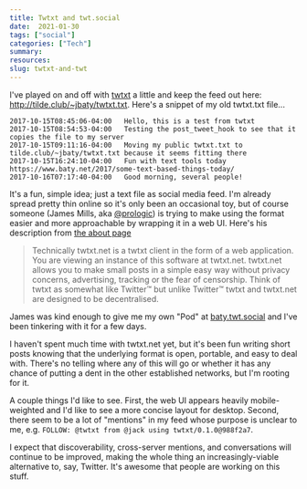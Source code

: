 ```yaml
---
title: Twtxt and twt.social
date:  2021-01-30
tags: ["social"]
categories: ["Tech"]
summary: 
resources:
slug: twtxt-and-twt
---
```


I've played on and off with [twtxt](https://github.com/buckket/twtxt) a little and keep the feed out here: http://tilde.club/~jbaty/twtxt.txt. Here's a snippet of my old twtxt.txt file...

```
2017-10-15T08:45:06-04:00	Hello, this is a test from twtxt
2017-10-15T08:54:53-04:00	Testing the post_tweet_hook to see that it copies the file to my server
2017-10-15T09:11:16-04:00	Moving my public twtxt.txt to tilde.club/~jbaty/twtxt.txt because it seems fitting there
2017-10-15T16:24:10-04:00	Fun with text tools today https://www.baty.net/2017/some-text-based-things-today/
2017-10-16T07:17:40-04:00	Good morning, several people!
```

It's a fun, simple idea; just a text file as social media feed. I'm already spread pretty thin online so it's only been an occasional toy, but of course someone (James Mills, aka [@prologic](https://twtxt.net/user/prologic/)) is trying to make using the format easier and more approachable by wrapping it in a web UI. Here's his description from [the about page](https://twtxt.net/about)

> Technically twtxt.net is a twtxt client in the form of a web application. You are viewing an instance of this software at twtxt.net. twtxt.net allows you to make small posts in a simple easy way without privacy concerns, advertising, tracking or the fear of censorship. Think of twtxt as somewhat like Twitter™ but unlike Twitter™ twtxt and twtxt.net are designed to be decentralised.

James was kind enough to give me my own "Pod" at [baty.twt.social](https://baty.twt.social) and I've been tinkering with it for a few days.

I haven't spent much time with twtxt.net yet, but it's been fun writing short posts knowing that the underlying format is open, portable, and easy to deal with. There's no telling where any of this will go or whether it has any chance of putting a dent in the other established networks, but I'm rooting for it.

A couple things I'd like to see. First, the web UI appears heavily mobile-weighted and I'd like to see a more concise layout for desktop. Second, there seem to be a lot of "mentions" in my feed whose purpose is unclear to me,  e.g. `FOLLOW: @twtxt from @jack using twtxt/0.1.0@988f2a7`.

I expect that discoverability, cross-server mentions, and conversations will continue to be improved, making the whole thing an increasingly-viable alternative to, say, Twitter. It's awesome that people are working on this stuff.







